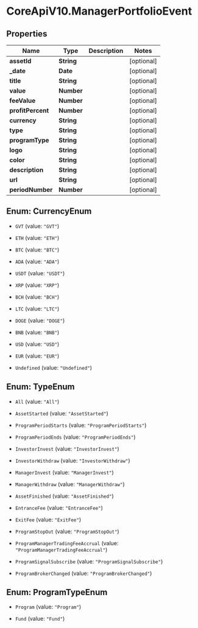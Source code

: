 # CoreApiV10.ManagerPortfolioEvent

## Properties
Name | Type | Description | Notes
------------ | ------------- | ------------- | -------------
**assetId** | **String** |  | [optional] 
**_date** | **Date** |  | [optional] 
**title** | **String** |  | [optional] 
**value** | **Number** |  | [optional] 
**feeValue** | **Number** |  | [optional] 
**profitPercent** | **Number** |  | [optional] 
**currency** | **String** |  | [optional] 
**type** | **String** |  | [optional] 
**programType** | **String** |  | [optional] 
**logo** | **String** |  | [optional] 
**color** | **String** |  | [optional] 
**description** | **String** |  | [optional] 
**url** | **String** |  | [optional] 
**periodNumber** | **Number** |  | [optional] 


<a name="CurrencyEnum"></a>
## Enum: CurrencyEnum


* `GVT` (value: `"GVT"`)

* `ETH` (value: `"ETH"`)

* `BTC` (value: `"BTC"`)

* `ADA` (value: `"ADA"`)

* `USDT` (value: `"USDT"`)

* `XRP` (value: `"XRP"`)

* `BCH` (value: `"BCH"`)

* `LTC` (value: `"LTC"`)

* `DOGE` (value: `"DOGE"`)

* `BNB` (value: `"BNB"`)

* `USD` (value: `"USD"`)

* `EUR` (value: `"EUR"`)

* `Undefined` (value: `"Undefined"`)




<a name="TypeEnum"></a>
## Enum: TypeEnum


* `All` (value: `"All"`)

* `AssetStarted` (value: `"AssetStarted"`)

* `ProgramPeriodStarts` (value: `"ProgramPeriodStarts"`)

* `ProgramPeriodEnds` (value: `"ProgramPeriodEnds"`)

* `InvestorInvest` (value: `"InvestorInvest"`)

* `InvestorWithdraw` (value: `"InvestorWithdraw"`)

* `ManagerInvest` (value: `"ManagerInvest"`)

* `ManagerWithdraw` (value: `"ManagerWithdraw"`)

* `AssetFinished` (value: `"AssetFinished"`)

* `EntranceFee` (value: `"EntranceFee"`)

* `ExitFee` (value: `"ExitFee"`)

* `ProgramStopOut` (value: `"ProgramStopOut"`)

* `ProgramManagerTradingFeeAccrual` (value: `"ProgramManagerTradingFeeAccrual"`)

* `ProgramSignalSubscribe` (value: `"ProgramSignalSubscribe"`)

* `ProgramBrokerChanged` (value: `"ProgramBrokerChanged"`)




<a name="ProgramTypeEnum"></a>
## Enum: ProgramTypeEnum


* `Program` (value: `"Program"`)

* `Fund` (value: `"Fund"`)




